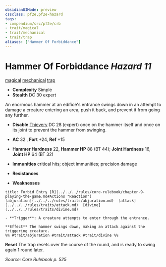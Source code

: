 ```yaml
---
obsidianUIMode: preview
cssclass: pf2e,pf2e-hazard
tags:
- compendium/src/pf2e/crb
- trait/magical
- trait/mechanical
- trait/trap
aliases: ["Hammer Of Forbiddance"]
---
```

# Hammer Of Forbiddance *Hazard 11*  
[magical](../../../rules/traits/magical.md)  [mechanical](../../../rules/traits/mechanical.md)  [trap](../../../rules/traits/trap.md)  

- **Complexity** Simple
- **Stealth** DC 30 expert  

An enormous hammer at an edifice's entrance swings down in an attempt to damage a creature entering an area, push it back, and prevent it from going any further.

- **Disable** [Thievery](../../skills.md#Thievery) DC 28 (expert) once on the hammer itself and once on its joint to prevent the hammer from swinging.  

- **AC** 32 , **Fort** +24, **Ref** +15
- **Hammer Hardness** 22, **Hammer HP** 88 (BT 44); **Joint Hardness** 16, **Joint HP** 64 (BT 32)
- **Immunities** critical hits; object immunities; precision damage
- **Resistances** 
- **Weaknesses** 
     
```ad-embed-ability
title: Forbid Entry [R](../../../rules/core-rulebook/chapter-9-playing-the-game.md#Actions "Reaction")
[abjuration](../../../rules/traits/abjuration.md)  [attack](../../../rules/traits/attack.md)  [divine](../../../rules/traits/divine.md)  

- **Trigger**: A creature attempts to enter through the entrance.

**Effect** The hammer swings down, making an attack against the triggering creature.  
%% #trait/abjuration #trait/attack #trait/divine %%
```

**Reset** The trap resets over the course of the round, and is ready to swing again 1 round later.  

*Source: Core Rulebook p. 525*
